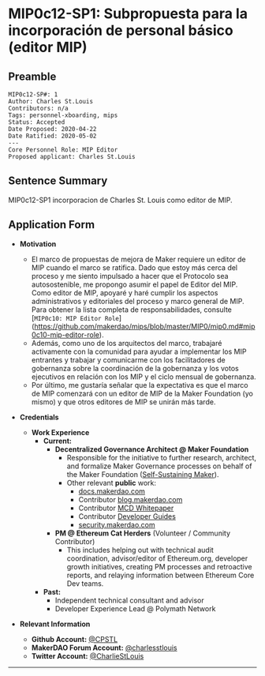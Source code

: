 # MIP0c12-SP1: Subpropuesta para la incorporación de personal básico (editor MIP)

## Preamble
```
MIP0c12-SP#: 1
Author: Charles St.Louis
Contributors: n/a
Tags: personnel-xboarding, mips
Status: Accepted
Date Proposed: 2020-04-22
Date Ratified: 2020-05-02
---
Core Personnel Role: MIP Editor
Proposed applicant: Charles St.Louis
```

## Sentence Summary
MIP0c12-SP1 incorporacion de Charles St. Louis como editor de MIP.

## Application Form
    
- **Motivation**
    - El marco de propuestas de mejora de Maker requiere un editor de MIP cuando el marco se ratifica. Dado que estoy más cerca del proceso y me siento impulsado a hacer que el Protocolo sea autosostenible, me propongo asumir el papel de Editor del MIP. Como editor de MIP, apoyaré y haré cumplir los aspectos administrativos y editoriales del proceso y marco general de MIP. Para obtener la lista completa de responsabilidades, consulte [`MIP0c10: MIP Editor Role`] (https://github.com/makerdao/mips/blob/master/MIP0/mip0.md#mip0c10-mip-editor-role).
    - Además, como uno de los arquitectos del marco, trabajaré activamente con la comunidad para ayudar a implementar los MIP entrantes y trabajar y comunicarme con los facilitadores de gobernanza sobre la coordinación de la gobernanza y los votos ejecutivos en relación con los MIP y el ciclo mensual de gobernanza.
    - Por último, me gustaría señalar que la expectativa es que el marco de MIP comenzará con un editor de MIP de la Maker Foundation (yo mismo) y que otros editores de MIP se unirán más tarde.
    
- **Credentials**
	- **Work Experience**
		- **Current:** 
			- **Decentralized Governance Architect @ Maker Foundation**
				- Responsible for the initiative to further research, architect, and formalize Maker Governance processes on behalf of the Maker Foundation ([Self-Sustaining Maker](https://forum.makerdao.com/t/the-maker-foundation-s-vision-of-a-self-sustaining-makerdao-initiation-of-maker-improvement-proposals-mips-framework/1882)).
				- Other relevant **public** work: 
					- [docs.makerdao.com](http://docs.makerdao.com/)
					- Contributor [blog.makerdao.com](https://blog.makerdao.com/)
					- Contributor [MCD Whitepaper](https://makerdao.com/en/whitepaper) 
					- Contributor [Developer Guides](https://github.com/makerdao/developerguides) 
					- [security.makerdao.com](http://security.makerdoa.com/)
			- **PM @ Ethereum Cat Herders** (Volunteer / Community Contributor) 
				- This includes helping out with technical audit coordination, advisor/editor of Ethereum.org, developer growth initiatives, creating PM processes and retroactive reports, and relaying information between Ethereum Core Dev teams.
		- **Past:** 
		    - Independent technical consultant and advisor
			- Developer Experience Lead @ Polymath Network


- **Relevant Information**
    - **Github Account:** [@CPSTL](https://github.com/CPSTL)
    - **MakerDAO Forum Account:** [@charlesstlouis](https://forum.makerdao.com/u/charlesstlouis/summary)
    - **Twitter Account:** [@CharlieStLouis](https://twitter.com/CharlieStLouis)
---

